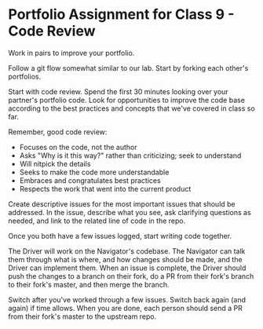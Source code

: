 # Portfolio Assignment for Class 9 - Code Review

Work in pairs to improve your portfolio.

Follow a git flow somewhat similar to our lab. Start by forking each other's portfolios.

Start with code review. Spend the first 30 minutes looking over your partner's portfolio code. Look for opportunities to improve the code base according to the best practices and concepts that we've covered in class so far.

Remember, good code review:
 - Focuses on the code, not the author
 - Asks "Why is it this way?" rather than criticizing; seek to understand
 - Will nitpick the details
 - Seeks to make the code more understandable
 - Embraces and congratulates best practices
 - Respects the work that went into the current product

Create descriptive issues for the most important issues that should be addressed. In the issue, describe what you see, ask clarifying questions as needed, and link to the related line of code in the repo.

Once you both have a few issues logged, start writing code together.

The Driver will work on the Navigator's codebase. The Navigator can talk them through what is where, and how changes should be made, and the Driver can implement them. When an issue is complete, the Driver should push the changes to a branch on their fork, do a PR from their fork's branch to their fork's master, and then merge the branch.

Switch after you've worked through a few issues. Switch back again (and again) if time allows. When you are done, each person should send a PR from their fork's master to the upstream repo.
